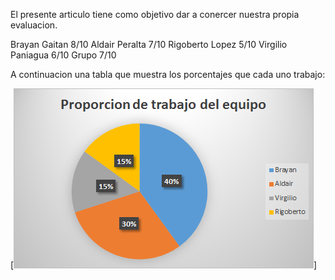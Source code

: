El presente articulo tiene como objetivo dar a conercer nuestra propia evaluacion.

Brayan Gaitan     8/10
Aldair Peralta    7/10
Rigoberto Lopez   5/10
Virgilio Paniagua 6/10
Grupo             7/10

A continuacion una tabla que muestra los porcentajes que cada uno trabajo:

[![Grupo](https://github.com/Thealexander/KiraSaeuam/blob/master/Documentos/Memorias-y-evaluacion/ProporcionesTrabajo.png?raw=true)]
